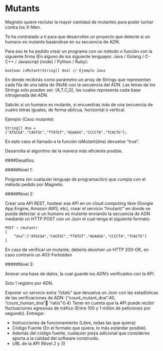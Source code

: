 # Mutants

Magneto quiere reclutar la mayor cantidad de mutantes para poder luchar
contra los X-Men.

Te ha contratado a ti para que desarrolles un proyecto que detecte si un
humano es mutante basándose en su secuencia de ADN.

Para eso te ha pedido crear un programa con un método o función con la siguiente firma (En
alguno de los siguiente lenguajes: Java / Golang / C-C++ / Javascript (node) / Python / Ruby):

    boolean isMutant(String[] dna) // Ejemplo Java

En donde recibirás como parámetro un array de Strings que representan cada fila de una tabla
de (NxN) con la secuencia del ADN. Las letras de los Strings solo pueden ser: (A,T,C,G), las
cuales representa cada base nitrogenada del ADN.

Sabrás si un humano es mutante, si encuentras más de una secuencia de cuatro letras
iguales​, de forma oblicua, horizontal o vertical.

Ejemplo (Caso mutante):

    String[] dna = {"ATGCGA","CAGTGC","TTATGT","AGAAGG","CCCCTA","TCACTG"};
    
En este caso el llamado a la función isMutant(dna) devuelve “true”.

Desarrolla el algoritmo de la manera más eficiente posible.

####Desafíos:

#####Nivel 1:

Programa (en cualquier lenguaje de programación) que cumpla con el método pedido por
Magneto.

#####Nivel 2:

Crear una API REST, hostear esa API en un cloud computing libre (Google App Engine,
Amazon AWS, etc), crear el servicio “/mutant/” en donde se pueda detectar si un humano es
mutante enviando la secuencia de ADN mediante un HTTP POST con un Json el cual tenga el
siguiente formato:

    POST → /mutant/
    {
        “dna”:["ATGCGA","CAGTGC","TTATGT","AGAAGG","CCCCTA","TCACTG"]
    }
    
En caso de verificar un mutante, debería devolver un HTTP 200-OK, en caso contrario un
403-Forbidden

#####Nivel 3:

Anexar una base de datos, la cual guarde los ADN’s verificados con la API.

Solo 1 registro por ADN.

Exponer un servicio extra “/stats” que devuelva un Json con las estadísticas de las
verificaciones de ADN: {“count_mutant_dna”:40, “count_human_dna”:100: “ratio”:0.4}
Tener en cuenta que la API puede recibir fluctuaciones agresivas de tráfico (Entre 100 y 1
millón de peticiones por segundo).
Entregar:

- Instrucciones de funcionamiento (Libre, todas las que quiera)
- Código Fuente (En el formato que quiera, lo más estándar posible).
- Además del código fuente, cualquier pieza adicional que consideres aporta a la calidad
del software construido.
- URL de la API (Nivel 2 y 3)